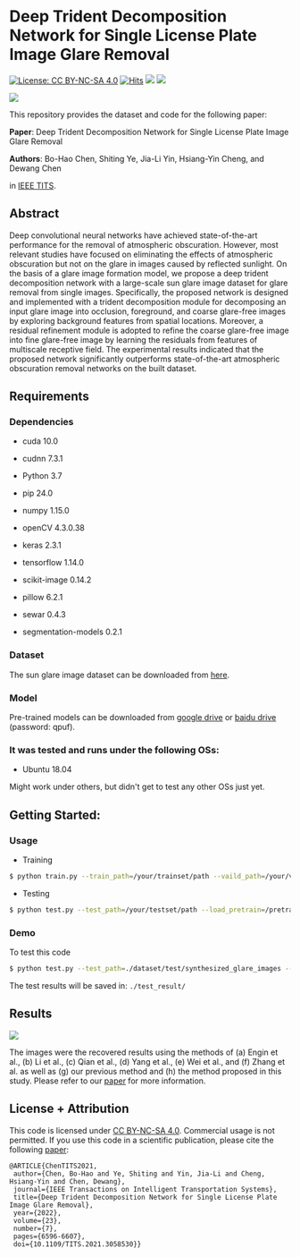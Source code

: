 # Deep Trident Decomposition Network for Single License Plate Image Glare Removal

[![License: CC BY-NC-SA 4.0](https://img.shields.io/badge/License-CC%20BY--NC--SA%204.0-lightgrey.svg?style=flat-square)](https://creativecommons.org/licenses/by-nc-sa/4.0/)
[![Hits](https://hits.seeyoufarm.com/api/count/incr/badge.svg?url=https%3A%2F%2Fgithub.com%2Fbigmms%2Fchen_tits21&count_bg=%2379C83D&title_bg=%23555555&icon=&icon_color=%23E7E7E7&title=hits&edge_flat=false)](https://hits.seeyoufarm.com)
![](https://img.shields.io/badge/Tensorflow-1.14.0-yellow)
![](https://img.shields.io/badge/Cuda-10.0-blue)

![](img/main_network_new.png)


This repository provides the dataset and code for the following paper:

**Paper**: Deep Trident Decomposition Network for Single License Plate Image Glare Removal 

**Authors**: Bo-Hao Chen, Shiting Ye, Jia-Li Yin, Hsiang-Yin Cheng, and Dewang Chen

in [IEEE TITS](https://ieeexplore.ieee.org/document/9357944).


## Abstract
Deep convolutional neural networks have achieved state-of-the-art performance for the removal of atmospheric obscuration. However, most relevant studies have focused on eliminating the effects of atmospheric obscuration but not on the glare in images caused by reflected sunlight. On the basis of a glare image formation model, we propose a deep trident decomposition network with a large-scale sun glare image dataset for glare removal from single images. Specifically, the proposed network is designed and implemented with a trident decomposition module for decomposing an input glare image into occlusion, foreground, and coarse glare-free images by exploring background features from spatial locations. Moreover, a residual refinement module is adopted to refine the coarse glare-free image into fine glare-free image by learning the residuals from features of multiscale receptive field. The experimental results indicated that the proposed network significantly outperforms state-of-the-art atmospheric obscuration removal networks on the built dataset.

## Requirements

### Dependencies
* cuda 10.0
* cudnn 7.3.1

* Python 3.7
* pip 24.0

* numpy 1.15.0
* openCV 4.3.0.38
* keras 2.3.1
* tensorflow 1.14.0
* scikit-image 0.14.2
* pillow 6.2.1
* sewar 0.4.3
* segmentation-models 0.2.1

### Dataset
The sun glare image dataset can be downloaded from [here](https://bigmms.github.io/chen_tits21_dataset/).

### Model
Pre-trained models can be downloaded from [google drive](https://drive.google.com/file/d/1rYJrxFW3s2qh94vELcxQmlU09GR_c7LM/view) or [baidu drive]( https://pan.baidu.com/s/1VJtkwSqYG9WIjNuvv0PSvQ) (password: qpuf).

### It was tested and runs under the following OSs:
* Ubuntu 18.04

Might work under others, but didn't get to test any other OSs just yet.

## Getting Started:
### Usage
* Training
```bash
$ python train.py --train_path=/your/trainset/path --vaild_path=/your/valset/path --save_model_dir=/save/model/path --load_pretrain=/pretrain/generator/model/path
```
* Testing
```bash
$ python test.py --test_path=/your/testset/path --load_pretrain=/pretrain/generator/model/path
```

### Demo
To test this code
```bash
$ python test.py --test_path=./dataset/test/synthesized_glare_images --load_pretrain=./save_weight/model.h5
```
The test results will be saved in: `./test_result/`

## Results
![](img/result.png)

The images were the recovered results using the methods of (a) Engin et al., (b) Li et al., (c) Qian et al., (d) Yang et al., (e) Wei et al., and (f) Zhang et al. as well as (g) our previous method and (h) the method proposed in this study. Please refer to our [paper](https://ieeexplore.ieee.org/document/9357944) for more information.

## License + Attribution
This code is licensed under [CC BY-NC-SA 4.0](https://creativecommons.org/licenses/by-nc-sa/4.0/). Commercial usage is not permitted. If you use this code in a scientific publication, please cite the following [paper](https://ieeexplore.ieee.org/document/9357944):
```
@ARTICLE{ChenTITS2021,  
 author={Chen, Bo-Hao and Ye, Shiting and Yin, Jia-Li and Cheng, Hsiang-Yin and Chen, Dewang}, 
 journal={IEEE Transactions on Intelligent Transportation Systems},  
 title={Deep Trident Decomposition Network for Single License Plate Image Glare Removal},  
 year={2022}, 
 volume={23}, 
 number={7}, 
 pages={6596-6607}, 
 doi={10.1109/TITS.2021.3058530}}
```
